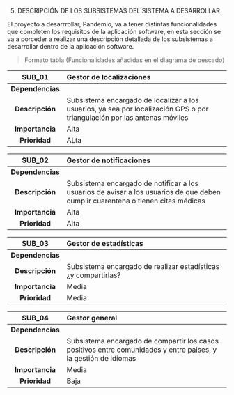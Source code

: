 5. DESCRIPCIÓN DE LOS SUBSISTEMAS DEL SISTEMA A DESARROLLAR 

El proyecto a desarrrollar, Pandemio, va a tener distintas funcionalidades que completen los requisitos de la aplicación software, en esta sección se va a porceder a realizar una descripción detallada de los subsistemas a desarrollar dentro de la aplicación software.

> Formato tabla (Funcionalidades añadidas en el diagrama de pescado)

|**SUB_01**| Gestor de localizaciones 
| :---: | :--- |
|**Dependencias**|
|**Descripción**| Subsistema encargado de localizar a los usuarios, ya sea por localización GPS o por triangulación por las antenas móviles
|**Importancia**| Alta
|**Prioridad**| ALta

|**SUB_02**| Gestor de notificaciones
| :---: | :--- |
|**Dependencias**| 
|**Descripción**| Subsistema encargado de notificar a los usuarios de avisar a los usuarios de que deben cumplir cuarentena o tienen citas médicas
|**Importancia**| Alta
|**Prioridad**| Alta

|**SUB_03**| Gestor de estadísticas
| :---: | :--- |
|**Dependencias**| 
|**Descripción**| Subsistema encargado de realizar estadísticas ¿y compartirlas?
|**Importancia**| Media
|**Prioridad**| Media

|**SUB_04**| Gestor general
| :---: | :--- |
|**Dependencias**|
|**Descripción**| Subsistema encargado de compartir los casos positivos entre comunidades y entre paises, y la gestión de idiomas
|**Importancia**| Media
|**Prioridad**| Baja
